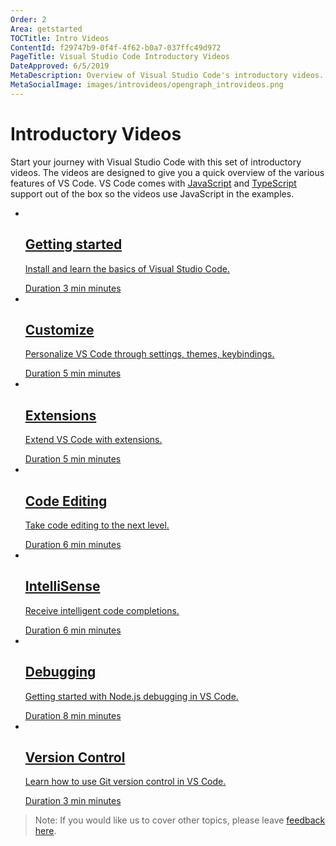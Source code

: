 ```yaml
---
Order: 2
Area: getstarted
TOCTitle: Intro Videos
ContentId: f29747b9-0f4f-4f62-b0a7-037ffc49d972
PageTitle: Visual Studio Code Introductory Videos
DateApproved: 6/5/2019
MetaDescription: Overview of Visual Studio Code's introductory videos.
MetaSocialImage: images/introvideos/opengraph_introvideos.png
---
```

# Introductory Videos

Start your journey with Visual Studio Code with this set of introductory videos. The videos are designed to give you a quick overview of the various features of VS Code. VS Code comes with [JavaScript](https://www.javascript.com/) and [TypeScript](https://www.typescriptlang.org/) support out of the box so the videos use JavaScript in the examples.

<ul class="video-list">
	<li class="video">
		<a href="/docs/introvideos/basics">
			<img src="https://img.youtube.com/vi/Sdg0ef2PpBw/mqdefault.jpg" alt aria-hidden="true" class="thumb"/>
			<div class="info">
				<h2 class="title faux-h3">Getting started</h2>
				<p class="description">Install and learn the basics of Visual Studio Code.</p>
				<span class="duration"><span class="sr-only">Duration </span>3<span aria-hidden="true"> min</span><span class="sr-only"> minutes</span></span>
			</div>
		</a>
	</li>
	<li class="video">
		<a href="/docs/introvideos/configure">
			<img src="https://img.youtube.com/vi/4wVF4w_53hs/mqdefault.jpg" alt aria-hidden="true" class="thumb"/>
			<div class="info">
				<h2 class="title faux-h3">Customize</h2>
				<p class="description">Personalize VS Code through settings, themes, keybindings.</p>
				<span class="duration"><span class="sr-only">Duration </span>5<span aria-hidden="true"> min</span><span class="sr-only"> minutes</span></span>
			</div>
		</a>
	</li>
	<li class="video">
		<a href="/docs/introvideos/extend">
			<img src="https://img.youtube.com/vi/Fed01v3yYNE/mqdefault.jpg" alt aria-hidden="true" class="thumb"/>
			<div class="info">
				<h2 class="title faux-h3">Extensions</h2>
				<p class="description">Extend VS Code with extensions.</p>
				<span class="duration"><span class="sr-only">Duration </span>5<span aria-hidden="true"> min</span><span class="sr-only"> minutes</span></span>
			</div>
		</a>
	</li>
	<li class="video">
		<a href="/docs/introvideos/codeediting">
			<img src="https://img.youtube.com/vi/rsatrlBEFFA/mqdefault.jpg" alt aria-hidden="true" class="thumb"/>
			<div class="info">
				<h2 class="title faux-h3">Code Editing</h2>
				<p class="description">Take code editing to the next level.</p>
				<span class="duration"><span class="sr-only">Duration </span>6<span aria-hidden="true"> min</span><span class="sr-only"> minutes</span></span>
			</div>
		</a>
	</li>
	<li class="video">
		<a href="/docs/introvideos/intellisense">
			<img src="https://img.youtube.com/vi/lSPHucggmLo/mqdefault.jpg" alt aria-hidden="true" class="thumb"/>
			<div class="info">
				<h2 class="title faux-h3">IntelliSense</h2>
				<p class="description">Receive intelligent code completions.</p>
				<span class="duration"><span class="sr-only">Duration </span>6<span aria-hidden="true"> min</span><span class="sr-only"> minutes</span></span>
			</div>
		</a>
	</li>
	<li class="video">
		<a href="/docs/introvideos/debugging">
			<img src="https://img.youtube.com/vi/2oFKNL7vYV8/mqdefault.jpg" alt aria-hidden="true" class="thumb"/>
			<div class="info">
				<h2 class="title faux-h3">Debugging</h2>
				<p class="description">Getting started with Node.js debugging in VS Code.</p>
				<span class="duration"><span class="sr-only">Duration </span>8<span aria-hidden="true"> min</span><span class="sr-only"> minutes</span></span>
			</div>
		</a>
	</li>
	<li class="video">
		<a href="/docs/introvideos/versioncontrol">
			<img src="https://img.youtube.com/vi/AKNYgP0yEOY/mqdefault.jpg" alt aria-hidden="true" class="thumb"/>
			<div class="info">
				<h2 class="title faux-h3">Version Control</h2>
				<p class="description">Learn how to use Git version control in VS Code.</p>
				<span class="duration"><span class="sr-only">Duration </span>3<span aria-hidden="true"> min</span><span class="sr-only"> minutes</span></span>
			</div>
		</a>
	</li>
</ul>

> Note: If you would like us to cover other topics, please leave [feedback here](https://www.surveymonkey.com/r/H9W7K8J).
